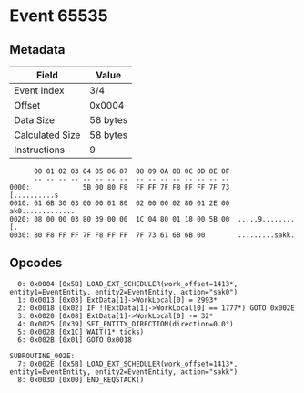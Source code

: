 # Event 65535

## Metadata

| Field           | Value    |
|-----------------|----------|
| Event Index     | 3/4      |
| Offset          | 0x0004   |
| Data Size       | 58 bytes |
| Calculated Size | 58 bytes |
| Instructions    | 9        |

```
      00 01 02 03 04 05 06 07  08 09 0A 0B 0C 0D 0E 0F
      -- -- -- -- -- -- -- --  -- -- -- -- -- -- -- --
0000:             5B 00 80 F8  FF FF 7F F8 FF FF 7F 73      [..........s
0010: 61 6B 30 03 00 00 01 80  02 00 00 02 80 01 2E 00  ak0.............
0020: 08 00 00 03 80 39 00 00  1C 04 80 01 18 00 5B 00  .....9........[.
0030: 80 F8 FF FF 7F F8 FF FF  7F 73 61 6B 6B 00        .........sakk.  
```

## Opcodes

```
  0: 0x0004 [0x5B] LOAD_EXT_SCHEDULER(work_offset=1413*, entity1=EventEntity, entity2=EventEntity, action="sak0")
  1: 0x0013 [0x03] ExtData[1]->WorkLocal[0] = 2993*
  2: 0x0018 [0x02] IF !(ExtData[1]->WorkLocal[0] == 1777*) GOTO 0x002E
  3: 0x0020 [0x08] ExtData[1]->WorkLocal[0] -= 32*
  4: 0x0025 [0x39] SET_ENTITY_DIRECTION(direction=0.0°)
  5: 0x0028 [0x1C] WAIT(1* ticks)
  6: 0x002B [0x01] GOTO 0x0018

SUBROUTINE_002E:
  7: 0x002E [0x5B] LOAD_EXT_SCHEDULER(work_offset=1413*, entity1=EventEntity, entity2=EventEntity, action="sakk")
  8: 0x003D [0x00] END_REQSTACK()
```

